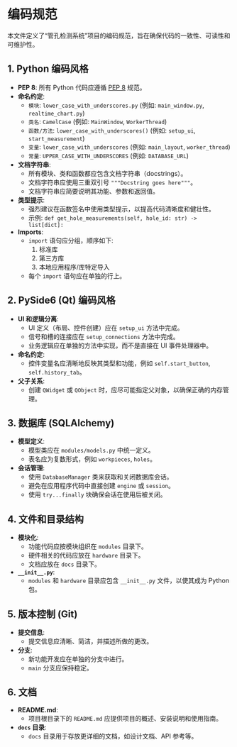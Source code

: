 # 编码规范

本文件定义了“管孔检测系统”项目的编码规范，旨在确保代码的一致性、可读性和可维护性。

## 1. Python 编码风格

- **PEP 8**: 所有 Python 代码应遵循 [PEP 8](https://www.python.org/dev/peps/pep-0008/) 规范。
- **命名约定**:
    - `模块`: `lower_case_with_underscores.py` (例如: `main_window.py`, `realtime_chart.py`)
    - `类名`: `CamelCase` (例如: `MainWindow`, `WorkerThread`)
    - `函数/方法`: `lower_case_with_underscores()` (例如: `setup_ui`, `start_measurement`)
    - `变量`: `lower_case_with_underscores` (例如: `main_layout`, `worker_thread`)
    - `常量`: `UPPER_CASE_WITH_UNDERSCORES` (例如: `DATABASE_URL`)
- **文档字符串**:
    - 所有模块、类和函数都应包含文档字符串（docstrings）。
    - 文档字符串应使用三重双引号 `"""Docstring goes here"""`。
    - 文档字符串应简要说明其功能、参数和返回值。
- **类型提示**:
    - 强烈建议在函数签名中使用类型提示，以提高代码清晰度和健壮性。
    - 示例: `def get_hole_measurements(self, hole_id: str) -> list[dict]:`
- **Imports**:
    - `import` 语句应分组，顺序如下:
        1. 标准库
        2. 第三方库
        3. 本地应用程序/库特定导入
    - 每个 `import` 语句应在单独的行上。

## 2. PySide6 (Qt) 编码风格

- **UI 和逻辑分离**:
    - UI 定义（布局、控件创建）应在 `setup_ui` 方法中完成。
    - 信号和槽的连接应在 `setup_connections` 方法中完成。
    - 业务逻辑应在单独的方法中实现，而不是直接在 UI 事件处理器中。
- **命名约定**:
    - 控件变量名应清晰地反映其类型和功能，例如 `self.start_button`, `self.history_tab`。
- **父子关系**:
    - 创建 `QWidget` 或 `QObject` 时，应尽可能指定父对象，以确保正确的内存管理。

## 3. 数据库 (SQLAlchemy)

- **模型定义**:
    - 模型类应在 `modules/models.py` 中统一定义。
    - 表名应为复数形式，例如 `workpieces`, `holes`。
- **会话管理**:
    - 使用 `DatabaseManager` 类来获取和关闭数据库会话。
    - 避免在应用程序代码中直接创建 `engine` 或 `session`。
    - 使用 `try...finally` 块确保会话在使用后被关闭。

## 4. 文件和目录结构

- **模块化**:
    - 功能代码应按模块组织在 `modules` 目录下。
    - 硬件相关的代码应放在 `hardware` 目录下。
    - 文档应放在 `docs` 目录下。
- **`__init__.py`**:
    - `modules` 和 `hardware` 目录应包含 `__init__.py` 文件，以使其成为 Python 包。

## 5. 版本控制 (Git)

- **提交信息**:
    - 提交信息应清晰、简洁，并描述所做的更改。
- **分支**:
    - 新功能开发应在单独的分支中进行。
    - `main` 分支应保持稳定。

## 6. 文档

- **README.md**:
    - 项目根目录下的 `README.md` 应提供项目的概述、安装说明和使用指南。
- **`docs` 目录**:
    - `docs` 目录用于存放更详细的文档，如设计文档、API 参考等。
